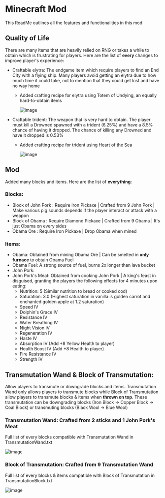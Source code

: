 # Minecraft Mod
This ReadMe outlines all the features and functionalities in this mod

## Quality of Life
There are many items that are heavily relied on RNG or takes a while to obtain which is frustrating for players. Here are the list of **every** changes to improve player's experience:
- Craftable elytra: The endgame item which require players to find an End City with a flying ship. Many players avoid getting an elytra due to how much time it could take, not to mention that they could get lost and have no way home
  - Added crafting recipe for elytra using Totem of Undying, an equally hard-to-obtain items

    ![image](https://github.com/user-attachments/assets/b1ae92d9-8ee8-4a08-b58f-5e39340c45b8)
- Craftable trident: The weapon that is very hard to obtain. The player must kill a Drowned spawned with a trident (6.25%) and have a 8.5% chance of having it dropped. The chance of killing any Drowned and have it dropped is 0.53%
  - Added crafting recipe for trident using Heart of the Sea

    ![image](https://github.com/user-attachments/assets/12845b05-32a0-4e33-9643-b8d668814c29)

## Mod
Added many blocks and items. Here are the list of **everything**:
### Blocks:
- Block of John Pork : Require Iron Pickaxe | Crafted from 9 John Pork | Make various pig sounds depends if the player interact or attack with a weapon
- Block of Obama : Require Diamond Pickaxe | Crafted from 9 Obama | It's just Obama on every sides
- Obama Ore : Require Iron Pickaxe | Drop Obama when mined
### Items:
- Obama: Obtained from mining Obama Ore | Can be smelted in **only furnace** to obtain Obama Fuel
- Obama Fuel: A strong source of fuel, burns 2x longer than lava bucket
- John Pork: 
- John Pork's Meat: Obtained from cooking John Pork | A king's feast in disguised, granting the players the following effects for 4 minutes upon eating:
  - Nutrition: 5 (Similar nutrition to bread or cooked cod)
  - Saturation: 3.0 (Highest saturation in vanilla is golden carrot and enchanted golden apple at 1.2 saturation)
  - Speed IV
  - Dolphin's Grace IV
  - Resistance IV
  - Water Breathing IV
  - Night Vision IV
  - Regeneration IV
  - Haste IV
  - Absorption IV (Add +8 Yellow Health to player)
  - Health Boost IV (Add +8 Health to player)
  - Fire Resistance IV
  - Strength IV

## Transmutation Wand & Block of Transmutation:
Allow players to transmute or downgrade blocks and items. Transmutation Wand only allows players to transmute blocks while Block of Transmutation allow players to transmute blocks & items when **thrown on top**.
These transmutation can be downgrading blocks (Iron Block → Copper Block → Coal Block) or transmuting blocks (Black Wool → Blue Wool)

### Transmutation Wand: Crafted from 2 sticks and 1 John Pork's Meat
Full list of every blocks compatible with Transmutation Wand in TransmutationWand.txt

  ![image](https://github.com/user-attachments/assets/77516cff-cc1e-4c45-b6f4-743ed3f25934)
  
### Block of Transmutation: Crafted from 9 Transmutation Wand
Full list of every blocks & items compatible with Block of Transmutation in TransmutationBlock.txt

  ![image](https://github.com/user-attachments/assets/f3be6591-299b-4958-8a11-20250ab5fae7)

